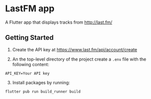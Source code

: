 # LastFM app

A Flutter app that displays tracks from http://last.fm/

## Getting Started

1. Create the API key at https://www.last.fm/api/account/create

2. An the top-level directory of the project create a `.env` file with the following content:
```
API_KEY=Your API key
```

3. Install packages by running:
```sh
flutter pub run build_runner build
```

